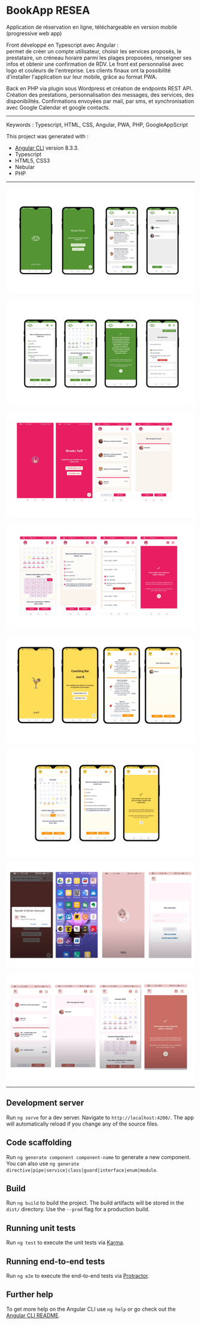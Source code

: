 

# BookApp RESEA
Application de réservation en ligne, téléchargeable en version mobile (progressive web app)  

Front développé en Typescript avec Angular :   
permet de créer un compte utilisateur, choisir les services proposés,  le prestataire, un créneau horaire parmi les plages proposées, renseigner ses infos et obtenir une confirmation de RDV. Le front est personnalisé avec logo et couleurs de l'entreprise. Les clients finaux ont la possibilité d'installer l'application sur leur mobile, grâce au format PWA.  

Back en PHP via plugin sous Wordpress et création de endpoints REST API. Création des prestations, personnalisation des messages, des services, des disponibilités. Confirmations envoyées par mail, par sms, et synchronisation avec Google Calendar et google contacts.  

______________________________________________________

Keywords : 
Typescript, HTML, CSS, Angular, PWA, PHP, GoogleAppScript  

This project was generated with :  
- [Angular CLI](https://github.com/angular/angular-cli) version 8.3.3.  
- Typescript 
- HTML5, CSS3 
- Nebular 
- PHP 

______________________________________________________

![screenshot1](https://github.com/SpWebDevPro/BookApp/blob/master/img/5.png)  

![screenshot2](https://github.com/SpWebDevPro/BookApp/blob/master/img/6.png)  

![screenshot3](https://github.com/SpWebDevPro/BookApp/blob/master/img/7.png)  

![screenshot4](https://github.com/SpWebDevPro/BookApp/blob/master/img/8.png)  

![screenshot5](https://github.com/SpWebDevPro/BookApp/blob/master/img/3.png)  

![screenshot6](https://github.com/SpWebDevPro/BookApp/blob/master/img/4.png)  

![screenshot7](https://github.com/SpWebDevPro/BookApp/blob/master/img/1.png)  

![screenshot8](https://github.com/SpWebDevPro/BookApp/blob/master/img/2.png)  

   
_______________________________________________________

## Development server

Run `ng serve` for a dev server. Navigate to `http://localhost:4200/`. The app will automatically reload if you change any of the source files.

## Code scaffolding

Run `ng generate component component-name` to generate a new component. You can also use `ng generate directive|pipe|service|class|guard|interface|enum|module`.

## Build

Run `ng build` to build the project. The build artifacts will be stored in the `dist/` directory. Use the `--prod` flag for a production build.

## Running unit tests

Run `ng test` to execute the unit tests via [Karma](https://karma-runner.github.io).

## Running end-to-end tests

Run `ng e2e` to execute the end-to-end tests via [Protractor](http://www.protractortest.org/).

## Further help

To get more help on the Angular CLI use `ng help` or go check out the [Angular CLI README](https://github.com/angular/angular-cli/blob/master/README.md).


